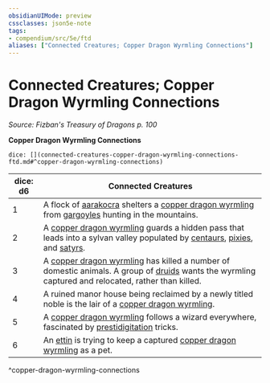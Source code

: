```yaml
---
obsidianUIMode: preview
cssclasses: json5e-note
tags:
- compendium/src/5e/ftd
aliases: ["Connected Creatures; Copper Dragon Wyrmling Connections"]
---
```

# Connected Creatures; Copper Dragon Wyrmling Connections
*Source: Fizban's Treasury of Dragons p. 100* 

**Copper Dragon Wyrmling Connections**

`dice: [](connected-creatures-copper-dragon-wyrmling-connections-ftd.md#^copper-dragon-wyrmling-connections)`

| dice: d6 | Connected Creatures |
|----------|---------------------|
| 1 | A flock of [aarakocra](/3-Mechanics/CLI/bestiary/humanoid/aarakocra.md) shelters a [copper dragon wyrmling](/3-Mechanics/CLI/bestiary/dragon/copper-dragon-wyrmling.md) from [gargoyles](/3-Mechanics/CLI/bestiary/elemental/gargoyle.md) hunting in the mountains. |
| 2 | A [copper dragon wyrmling](/3-Mechanics/CLI/bestiary/dragon/copper-dragon-wyrmling.md) guards a hidden pass that leads into a sylvan valley populated by [centaurs](/3-Mechanics/CLI/bestiary/monstrosity/centaur.md), [pixies](/3-Mechanics/CLI/bestiary/fey/pixie.md), and [satyrs](/3-Mechanics/CLI/bestiary/fey/satyr.md). |
| 3 | A [copper dragon wyrmling](/3-Mechanics/CLI/bestiary/dragon/copper-dragon-wyrmling.md) has killed a number of domestic animals. A group of [druids](/3-Mechanics/CLI/bestiary/humanoid/druid.md) wants the wyrmling captured and relocated, rather than killed. |
| 4 | A ruined manor house being reclaimed by a newly titled noble is the lair of a [copper dragon wyrmling](/3-Mechanics/CLI/bestiary/dragon/copper-dragon-wyrmling.md). |
| 5 | A [copper dragon wyrmling](/3-Mechanics/CLI/bestiary/dragon/copper-dragon-wyrmling.md) follows a wizard everywhere, fascinated by [prestidigitation](/3-Mechanics/CLI/spells/prestidigitation.md) tricks. |
| 6 | An [ettin](/3-Mechanics/CLI/bestiary/giant/ettin.md) is trying to keep a captured [copper dragon wyrmling](/3-Mechanics/CLI/bestiary/dragon/copper-dragon-wyrmling.md) as a pet. |
^copper-dragon-wyrmling-connections